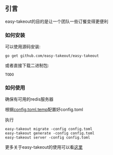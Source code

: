 ## 引言

easy-takeout的目的是让一个团队一些订餐变得更便利


### 如何安装

可以使用源码安装:

    go get github.com/easy-takeout/easy-takeout
	
或者直接下载二进制包:

    TODO

### 如何使用

确保有可用的redis服务器


根据[config.toml.temp](//github.com/easy-takeout/easy-takeout/blob/master/config.toml.temp)配置好config.toml


执行

    easy-takeout migrate -config config.toml
    easy-takeout generate -config config.toml
	easy-takeout server -config config.toml



更多关于easy-takeout的使用可以看[这里](//github.com/easy-takeout/easy-takeout/tree/master/backend/command)




